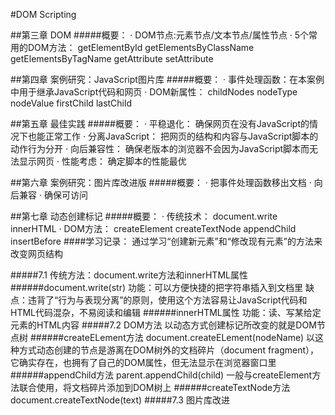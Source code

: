 #DOM Scripting

##第三章 DOM
#####概要：
        · DOM节点:元素节点/文本节点/属性节点
        · 5个常用的DOM方法：
                getElementById
                getElementsByClassName
                getElementsByTagName
                getAttribute
                setAttribute

##第四章 案例研究：JavaScript图片库
#####概要：
        · 事件处理函数：在本案例中用于继承JavaScript代码和网页
        · DOM新属性：
                childNodes
                nodeType
                nodeValue
                firstChild
                lastChild

##第五章 最佳实践
#####概要：
        · 平稳退化：
                确保网页在没有JavaScript的情况下也能正常工作
        · 分离JavaScript：
                把网页的结构和内容与JavaScript脚本的动作行为分开
        · 向后兼容性：
                确保老版本的浏览器不会因为JavaScript脚本而无法显示网页
        · 性能考虑：
                确定脚本的性能最优

##第六章 案例研究：图片库改进版
#####概要：
        · 把事件处理函数移出文档
        · 向后兼容
        · 确保可访问

##第七章 动态创建标记
#####概要：
        · 传统技术：
                document.write
                innerHTML
        · DOM方法：
                createElement
                createTextNode
                appendChild
                insertBefore
####学习记录：
        通过学习“创建新元素”和“修改现有元素”的方法来改变网页结构

#####7.1 传统方法：document.write方法和innerHTML属性
######document.write(str)
        功能：可以方便快捷的把字符串插入到文档里
        缺点：违背了“行为与表现分离”的原则，使用这个方法容易让JavaScript代码和HTML代码混杂，不易阅读和编辑
######innerHTML属性
        功能：读、写某给定元素的HTML内容
#####7.2 DOM方法
        以动态方式创建标记所改变的就是DOM节点树
######createELement方法
       document.createELement(nodeName)
       以这种方式动态创建的节点是游离在DOM树外的文档碎片（document fragment），它确实存在，也拥有了自己的DOM属性，但无法显示在浏览器窗口里
######appendChild方法
        parent.appendChild(child)
        一般与createElement方法联合使用，将文档碎片添加到DOM树上
######createTextNode方法
        document.createTextNode(text)
#####7.3 图片库改进
